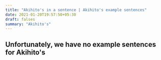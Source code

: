 ```yaml
---
title: "Akihito's in a sentence | Akihito's example sentences"
date: 2021-01-20T19:57:50+05:30
draft: falses
summary: "Akihito's"
---
```

## Unfortunately, we have no example sentences for Akihito's                 
